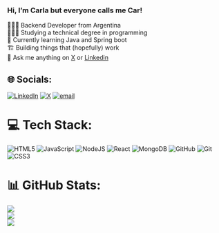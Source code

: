 ### Hi, I’m Carla but everyone calls me Car!


👩🏻‍💻 Backend Developer from Argentina<br/>
👩🏻‍🎓 Studying a technical degree in programming<br/>
🌱 Currently learning Java and Spring boot<br/>
🏗️ Building things that (hopefully) work<br/>
💭 Ask me anything on [X](https://x.com/carliscoding) or [Linkedin](https://www.linkedin.com/in/carla-salinas-26b163261/)<br/>


## 🌐 Socials:
[![LinkedIn](https://img.shields.io/badge/LinkedIn-%230077B5.svg?logo=linkedin&logoColor=white)](https://linkedin.com/in/https://www.linkedin.com/in/carla-salinas-26b163261/) [![X](https://img.shields.io/badge/X-black.svg?logo=X&logoColor=white)](https://x.com/https://x.com/carliscoding) [![email](https://img.shields.io/badge/Email-D14836?logo=gmail&logoColor=white)](mailto:carlasalinas3005@gmail.com) 

# 💻 Tech Stack:
![HTML5](https://img.shields.io/badge/html5-%23E34F26.svg?style=for-the-badge&logo=html5&logoColor=white) ![JavaScript](https://img.shields.io/badge/javascript-%23323330.svg?style=for-the-badge&logo=javascript&logoColor=%23F7DF1E) ![NodeJS](https://img.shields.io/badge/node.js-6DA55F?style=for-the-badge&logo=node.js&logoColor=white) ![React](https://img.shields.io/badge/react-%2320232a.svg?style=for-the-badge&logo=react&logoColor=%2361DAFB) ![MongoDB](https://img.shields.io/badge/MongoDB-%234ea94b.svg?style=for-the-badge&logo=mongodb&logoColor=white) ![GitHub](https://img.shields.io/badge/github-%23121011.svg?style=for-the-badge&logo=github&logoColor=white) ![Git](https://img.shields.io/badge/git-%23F05033.svg?style=for-the-badge&logo=git&logoColor=white) ![CSS3](https://img.shields.io/badge/css3-%231572B6.svg?style=for-the-badge&logo=css3&logoColor=white)
# 📊 GitHub Stats:
![](https://github-readme-stats.vercel.app/api?username=carliscoding&theme=blue_navy&hide_border=true&include_all_commits=false&count_private=false)<br/>
![](https://nirzak-streak-stats.vercel.app/?user=carliscoding&theme=blue_navy&hide_border=true)<br/>
![](https://github-readme-stats.vercel.app/api/top-langs/?username=carliscoding&theme=blue_navy&hide_border=true&include_all_commits=false&count_private=false&layout=compact)

<!-- Proudly created with GPRM ( https://gprm.itsvg.in ) -->


<!---
carliscoding/carliscoding is a ✨ special ✨ repository because its `README.md` (this file) appears on your GitHub profile.
You can click the Preview link to take a look at your changes.
--->
